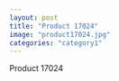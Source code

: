 ```yaml
---
layout: post
title: "Product 17024"
image: "product17024.jpg"
categories: "category1"
---
```

Product 17024

